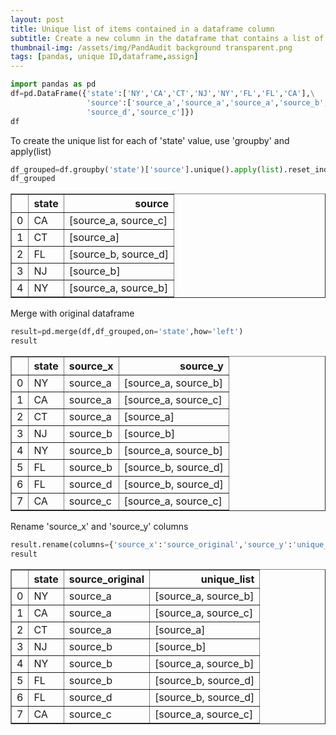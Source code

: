 ```yaml
---
layout: post
title: Unique list of items contained in a dataframe column
subtitle: Create a new column in the dataframe that contains a list of unique items from the 'source' column.
thumbnail-img: /assets/img/PandAudit background transparent.png
tags: [pandas, unique ID,dataframe,assign]
---
```


```python
import pandas as pd
df=pd.DataFrame({'state':['NY','CA','CT','NJ','NY','FL','FL','CA'],\
                 'source':['source_a','source_a','source_a','source_b','source_b','source_b',\
                 'source_d','source_c']})
df
```

To create the unique list for each of 'state' value, use 'groupby' and apply(list)


```python
df_grouped=df.groupby('state')['source'].unique().apply(list).reset_index()
df_grouped
```




<div>
<style scoped>
    .dataframe tbody tr th:only-of-type {
        vertical-align: middle;
    }

    .dataframe tbody tr th {
        vertical-align: top;
    }

    .dataframe thead th {
        text-align: right;
    }
</style>
<table border="1" class="dataframe">
  <thead>
    <tr style="text-align: right;">
      <th></th>
      <th>state</th>
      <th>source</th>
    </tr>
  </thead>
  <tbody>
    <tr>
      <td>0</td>
      <td>CA</td>
      <td>[source_a, source_c]</td>
    </tr>
    <tr>
      <td>1</td>
      <td>CT</td>
      <td>[source_a]</td>
    </tr>
    <tr>
      <td>2</td>
      <td>FL</td>
      <td>[source_b, source_d]</td>
    </tr>
    <tr>
      <td>3</td>
      <td>NJ</td>
      <td>[source_b]</td>
    </tr>
    <tr>
      <td>4</td>
      <td>NY</td>
      <td>[source_a, source_b]</td>
    </tr>
  </tbody>
</table>
</div>



Merge with original dataframe


```python
result=pd.merge(df,df_grouped,on='state',how='left')
result
```




<div>
<style scoped>
    .dataframe tbody tr th:only-of-type {
        vertical-align: middle;
    }

    .dataframe tbody tr th {
        vertical-align: top;
    }

    .dataframe thead th {
        text-align: right;
    }
</style>
<table border="1" class="dataframe">
  <thead>
    <tr style="text-align: right;">
      <th></th>
      <th>state</th>
      <th>source_x</th>
      <th>source_y</th>
    </tr>
  </thead>
  <tbody>
    <tr>
      <td>0</td>
      <td>NY</td>
      <td>source_a</td>
      <td>[source_a, source_b]</td>
    </tr>
    <tr>
      <td>1</td>
      <td>CA</td>
      <td>source_a</td>
      <td>[source_a, source_c]</td>
    </tr>
    <tr>
      <td>2</td>
      <td>CT</td>
      <td>source_a</td>
      <td>[source_a]</td>
    </tr>
    <tr>
      <td>3</td>
      <td>NJ</td>
      <td>source_b</td>
      <td>[source_b]</td>
    </tr>
    <tr>
      <td>4</td>
      <td>NY</td>
      <td>source_b</td>
      <td>[source_a, source_b]</td>
    </tr>
    <tr>
      <td>5</td>
      <td>FL</td>
      <td>source_b</td>
      <td>[source_b, source_d]</td>
    </tr>
    <tr>
      <td>6</td>
      <td>FL</td>
      <td>source_d</td>
      <td>[source_b, source_d]</td>
    </tr>
    <tr>
      <td>7</td>
      <td>CA</td>
      <td>source_c</td>
      <td>[source_a, source_c]</td>
    </tr>
  </tbody>
</table>
</div>



Rename 'source_x' and 'source_y' columns


```python
result.rename(columns={'source_x':'source_original','source_y':'unique_list'},inplace=True)
result
```




<div>
<style scoped>
    .dataframe tbody tr th:only-of-type {
        vertical-align: middle;
    }

    .dataframe tbody tr th {
        vertical-align: top;
    }

    .dataframe thead th {
        text-align: right;
    }
</style>
<table border="1" class="dataframe">
  <thead>
    <tr style="text-align: right;">
      <th></th>
      <th>state</th>
      <th>source_original</th>
      <th>unique_list</th>
    </tr>
  </thead>
  <tbody>
    <tr>
      <td>0</td>
      <td>NY</td>
      <td>source_a</td>
      <td>[source_a, source_b]</td>
    </tr>
    <tr>
      <td>1</td>
      <td>CA</td>
      <td>source_a</td>
      <td>[source_a, source_c]</td>
    </tr>
    <tr>
      <td>2</td>
      <td>CT</td>
      <td>source_a</td>
      <td>[source_a]</td>
    </tr>
    <tr>
      <td>3</td>
      <td>NJ</td>
      <td>source_b</td>
      <td>[source_b]</td>
    </tr>
    <tr>
      <td>4</td>
      <td>NY</td>
      <td>source_b</td>
      <td>[source_a, source_b]</td>
    </tr>
    <tr>
      <td>5</td>
      <td>FL</td>
      <td>source_b</td>
      <td>[source_b, source_d]</td>
    </tr>
    <tr>
      <td>6</td>
      <td>FL</td>
      <td>source_d</td>
      <td>[source_b, source_d]</td>
    </tr>
    <tr>
      <td>7</td>
      <td>CA</td>
      <td>source_c</td>
      <td>[source_a, source_c]</td>
    </tr>
  </tbody>
</table>
</div>


